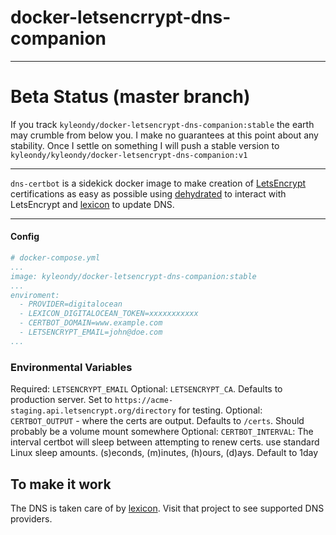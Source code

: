 # docker-letsencrrypt-dns-companion
----

# Beta Status (master branch)

If you track `kyleondy/docker-letsencrypt-dns-companion:stable` the earth may crumble from below you.
I make no guarantees at this point about any stability.
Once I settle on something I will push a stable version to `kyleondy/kyleondy/docker-letsencrypt-dns-companion:v1`

-----------

`dns-certbot` is a sidekick docker image to make creation of [LetsEncrypt](https://letsencrypt.org/) certifications as easy as possible using [dehydrated](https://github.com/lukas2511/dehydrated) to interact with LetsEncrypt and [lexicon](https://github.com/AnalogJ/lexicon) to update DNS.


----


#### Config

```yaml
# docker-compose.yml
...
image: kyleondy/docker-letsencrypt-dns-companion:stable
...
enviroment:
  - PROVIDER=digitalocean
  - LEXICON_DIGITALOCEAN_TOKEN=xxxxxxxxxxx
  - CERTBOT_DOMAIN=www.example.com
  - LETSENCRYPT_EMAIL=john@doe.com
...
```

### Environmental Variables

Required: `LETSENCRYPT_EMAIL`
Optional: `LETSENCRYPT_CA`. Defaults to production server. Set to `https://acme-staging.api.letsencrypt.org/directory` for testing.
Optional: `CERTBOT_OUTPUT` - where the certs are output. Defaults to `/certs`. Should probably be a volume mount somewhere
Optional: `CERTBOT_INTERVAL`: The interval certbot will sleep between attempting to renew certs. use standard Linux sleep amounts. (s)econds, (m)inutes, (h)ours, (d)ays. Default to 1day

## To make it work

The DNS is taken care of by [lexicon](https://github.com/AnalogJ/lexicon). Visit that project to see supported DNS providers.
